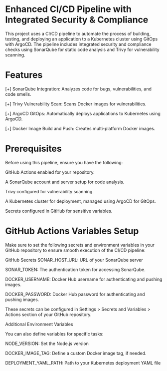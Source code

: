 Enhanced CI/CD Pipeline with Integrated Security & Compliance
==============================================================

This project uses a CI/CD pipeline to automate the process of building, testing,
and deploying an application to a Kubernetes cluster using GitOps with ArgoCD. 
The pipeline includes integrated security and compliance checks using SonarQube for 
static code analysis and Trivy for vulnerability scanning.

Features
========
[+] SonarQube Integration: Analyzes code for bugs, vulnerabilities, and code smells.

[+] Trivy Vulnerability Scan: Scans Docker images for vulnerabilities.

[+] ArgoCD GitOps: Automatically deploys applications to Kubernetes using ArgoCD.

[+] Docker Image Build and Push: Creates multi-platform Docker images.


Prerequisites
=============
Before using this pipeline, ensure you have the following:

GitHub Actions enabled for your repository.

A SonarQube account and server setup for code analysis.

Trivy configured for vulnerability scanning.

A Kubernetes cluster for deployment, managed using ArgoCD for GitOps.

Secrets configured in GitHub for sensitive variables.

GitHub Actions Variables Setup
==================================
Make sure to set the following secrets and environment variables in your GitHub repository to ensure smooth execution of the CI/CD pipeline:

GitHub Secrets
SONAR_HOST_URL: URL of your SonarQube server 

SONAR_TOKEN: The authentication token for accessing SonarQube.

DOCKER_USERNAME: Docker Hub username for authenticating and pushing images.

DOCKER_PASSWORD: Docker Hub password for authenticating and pushing images.


These secrets can be configured in Settings > Secrets and Variables > Actions section of your GitHub repository.

Additional Environment Variables

You can also define variables for specific tasks:

NODE_VERSION: Set the Node.js version 

DOCKER_IMAGE_TAG: Define a custom Docker image tag, if needed.

DEPLOYMENT_YAML_PATH: Path to your Kubernetes deployment YAML file


